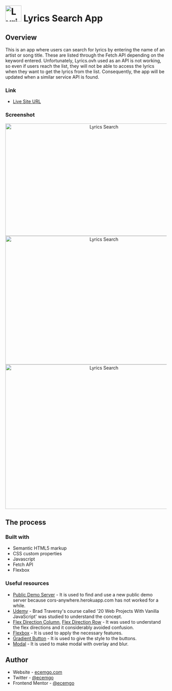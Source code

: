 # <img src="https://user-images.githubusercontent.com/13468728/222973336-c6519851-27db-49c5-9b98-795c7d96ed39.png" title="Lyrics Search" alt="Lyrics Search" width="50" height="50"/> Lyrics Search App

## Overview

This is an app where users can search for lyrics by entering the name of an artist or song title. These are listed through the Fetch API depending on the keyword entered. Unfortunately, Lyrics.ovh used as an API is not working, so even if users reach the list, they will not be able to access the lyrics when they want to get the lyrics from the list. Consequently, the app will be updated when a similar service API is found.

### Link

- [Live Site URL](https://ecemgo-lyrics-search-app.netlify.app)

### Screenshot

<div align="center">
<img src="https://user-images.githubusercontent.com/13468728/222134034-973ccff3-a403-457d-ab95-de9ed888a6c0.jpg" title="Lyrics Search" alt="Lyrics Search" width="600" height="350"/>
<img src="https://user-images.githubusercontent.com/13468728/222134288-ba5870c9-f3f9-459a-a39a-3b4bda3652bc.jpg" title="Lyrics Search" alt="Lyrics Search" width="600" height="400"/>
<img src="https://user-images.githubusercontent.com/13468728/222134484-0f26b33c-0e30-4ed1-acf0-24f10736e826.jpg" title="Lyrics Search" alt="Lyrics Search" width="600" height="450"/>
</div>

## The process

### Built with

- Semantic HTML5 markup
- CSS custom properties
- Javascript
- Fetch API
- Flexbox

### Useful resources

- [Public Demo Server](https://github.com/Rob--W/cors-anywhere/issues/301) - It is used to find and use a new public demo server because cors-anywhere.herokuapp.com has not worked for a while.
- [Udemy](https://www.udemy.com/course/web-projects-with-vanilla-javascript/) - Brad Traversy's course called '20 Web Projects With Vanilla JavaScript' was studied to understand the concept.
- [Flex Direction Column](https://dirask.com/posts/CSS-justify-content-in-flexbox-flex-direction-column-DNbAJD), [Flex Direction Row](https://dirask.com/posts/CSS-justify-content-in-flexbox-flex-direction-row-1enA8D) - It was used to understand the flex directions and it considerably avoided confusion.
- [Flexbox](https://developer.mozilla.org/en-US/docs/Web/CSS/align-content) - It is used to apply the necessary features.
- [Gradient Button](https://codepen.io/pirrera/pen/bqVeGx) - It is used to give the style to the buttons.
- [Modal](https://codepen.io/evavic44/pen/zYjjzoV) - It is used to make modal with overlay and blur.

## Author

- Website - [ecemgo.com](https://www.ecemgo.com/)
- Twitter - [@ecemgo](https://twitter.com/ecemgo)
- Frontend Mentor - [@ecemgo](https://www.frontendmentor.io/profile/ecemgo)
